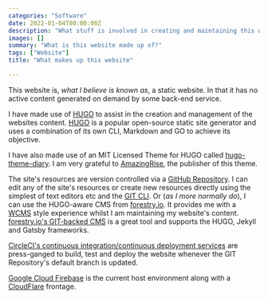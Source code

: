 ```yaml
---
categories: "Software"
date: 2022-01-04T00:00:00Z
description: "What stuff is involved in creating and maintaining this website?"
images: []
summary: "What is this website made up of?"
tags: ["Website"]
title: "What makes up this website"

---
```

This website is, _what I believe is known as_, a static website. In that it has no active content generated on demand by some back-end service.

I have made use of [HUGO](https://gohugo.io/) to assist in the creation and management of the websites content. [HUGO](https://gohugo.io/about/what-is-hugo/) is a popular open-source static site generator and uses a combination of its own CLI, Markdown and GO to achieve its objective. 

I have also made use of an MIT Licensed Theme for HUGO called [hugo-theme-diary](https://github.com/AmazingRise/hugo-theme-diary/). I am very grateful to [AmazingRise](https://github.com/AmazingRise), the publisher of this theme.

The site's resources are version controlled via a [GitHub Repository](https://github.com/). I can edit any of the site's resources or create new resources directly using the simplest of text editors etc and the [GIT CLI](https://git-scm.com/book/en/v2/Getting-Started-The-Command-Line). Or (_as I more normally do_), I can use the HUGO-aware CMS from [forestry.io](https://forestry.io/). It provides me with a [WCMS](https://en.wikipedia.org/wiki/Web_content_management_system) style experience whilst I am maintaining my website's content. [forestry.io's GIT-backed CMS](https://forestry.io/docs/welcome/) is a great tool and supports the HUGO, Jekyll and Gatsby frameworks.

[CircleCI's continuous integration/continuous deployment services]() are press-ganged to build, test and deploy the website whenever the GIT Repository's default branch is updated.

[Google Cloud Firebase](https://firebase.google.com/) is the current host environment along with a [CloudFlare](https://www.cloudflare.com/) frontage.